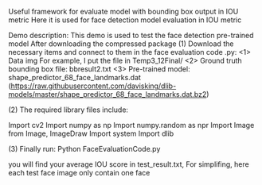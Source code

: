 
Useful framework for evaluate model with bounding box output in IOU metric
Here it is used for face detection model evaluation in IOU metric

Demo description:
This demo is used to test the face detection pre-trained model
After downloading the compressed package
(1) Download the necessary items and connect to them in the face evaluation code .py:
<1> Data img For example, I put the file in Temp3_12Final/
<2> Ground truth bounding box file: bbresult2.txt
<3> Pre-trained model: shape_predictor_68_face_landmarks.dat (https://raw.githubusercontent.com/davisking/dlib-models/master/shape_predictor_68_face_landmarks.dat.bz2)


(2) The required library files include:

Import cv2
Import numpy as np
Import numpy.random as npr
Import Image from Image, ImageDraw
Import system
Import dlib

(3) Finally run:
Python FaceEvaluationCode.py

you will find your average IOU score in test_result.txt, For simplifing, here each test face image only contain one face

